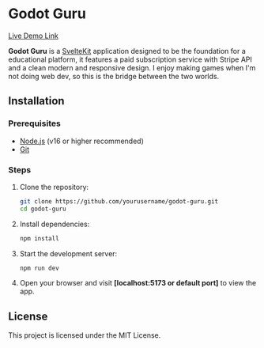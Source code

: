 # Godot Guru

[Live Demo Link](https://godotguru.netlify.app/)

**Godot Guru** is a [SvelteKit](https://kit.svelte.dev/) application designed to be the foundation for a educational platform, it features a paid subscription service with Stripe API and a clean modern and responsive design.
I enjoy making games when I'm not doing web dev, so this is the bridge between the two worlds.

## Installation

### Prerequisites

- [Node.js](https://nodejs.org/) (v16 or higher recommended)
- [Git](https://git-scm.com/)

### Steps

1. Clone the repository:
    ```bash
    git clone https://github.com/yourusername/godot-guru.git
    cd godot-guru
    ```

2. Install dependencies:
    ```bash
    npm install
    ```

3. Start the development server:
    ```bash
    npm run dev
    ```

4. Open your browser and visit **[localhost:5173 or default port]** to view the app.

## License

This project is licensed under the MIT License.
